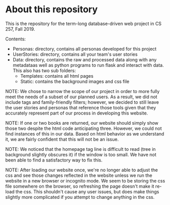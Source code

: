 # About this repository
This is the repository for the term-long database-driven web project in CS 257, Fall 2019.

Contents:
- Personas: directory, contains all personas developed for this project
- UserStories: directory, contains all your team's user stories
- Data: directory, contains the raw and processed data along with any metadataas well as python programs to run flask and interact with data. This also has two sub folders:
  - Templates: contains all html pages
  - Static: contains the background images and css file

NOTE: We chose to narrow the scope of our project in order to more fully meet the needs of a subset of our planned users. As a result, we did not include tags and family-friendly filters; however, we decided to still leave the user stories and personas that reference those tools given that they accurately represent part of our process in developing this website.

NOTE: If one or two books are returned, our website should simply show those two despite the html code anticipating three. However, we could not find instances of this in our data. Based on html behavior as we understand it, we are fairly confident that this will not be an issue. 

NOTE: We noticed that the homepage tag line is difficult to read (tree in background slightly obscures it) if the window is too small. We have not been able to find a satisfactory way to fix this.

NOTE: After loading our website once, we're no longer able to adjust the css and see those changes reflected in the website unless we run the website in a new browser or incognito mode. We seem to be storing the css file somewhere on the browser, so refreshing the page doesn't make it re-load the css. This shouldn't cause any user issues, but does make things slightly more complicated if you attempt to change anything in the css. 
